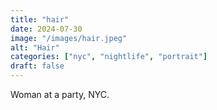 ```yaml
---
title: "hair"
date: 2024-07-30
image: "/images/hair.jpeg"
alt: "Hair"
categories: ["nyc", "nightlife", "portrait"]
draft: false
---
```


Woman at a party, NYC. 